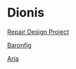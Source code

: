 # Dionis


[Repair Design Project](https://aensaidhe.github.io/Repair%20Design%20Project/)

[Baronfig](https://aensaidhe.github.io/p1/)

[Aria](https://aensaidhe.github.io/Aria/index.html)
